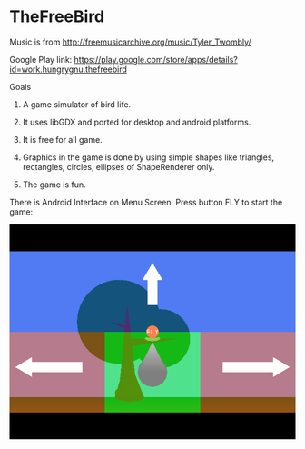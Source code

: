 # TheFreeBird

Music is from http://freemusicarchive.org/music/Tyler_Twombly/

Google Play link: https://play.google.com/store/apps/details?id=work.hungrygnu.thefreebird

Goals

1. A game simulator of bird life.

2. It uses libGDX and ported for desktop and android platforms.

3. It is free for all game.

4. Graphics in the game is done by using simple shapes like triangles, rectangles, circles, ellipses of ShapeRenderer only.

5. The game is fun.

There is Android Interface on Menu Screen. Press button FLY to start the game:

![alt text](https://github.com/Hungry-Gnu/TheFreeBird/blob/master/AndroidInterface.png "Android Interface")
